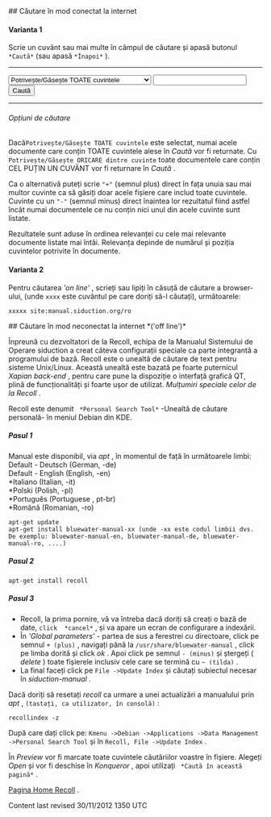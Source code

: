 <div id="main-page"></div>
<div class="divider" id="search-on"></div>
## Căutare în mod conectat la internet 

#### Varianta 1

Scrie un cuvânt sau mai multe în câmpul de căutare și apasă butonul `*Caută*`  (sau apasă `*Înapoi*` ).


---

<form method="get" action="/cgi-bin/perlfect/search-ro/search.pl">
  
<input type="hidden" name="p" value="1" />  
<input type="hidden" name="lang" value="en" />  
<input type="hidden" name="include" value="" />  
<input type="hidden" name="exclude" value="" />  
<input type="hidden" name="penalty" value="0" />  
<select name="mode">  
<option value="all">Potrivește/Găsește TOATE cuvintele</option>  
<option value="any">Potrivește/Găsește ORICARE dintre cuvinte</option>  
</select>  
<input type="text" name="q" /><input type="submit" value="Caută" />  


</form>

---

###### Opțiuni de căutare

Dacă`Potrivește/Găsește TOATE cuvintele`  este selectat, numai acele documente care conțin TOATE cuvintele alese în  *Caută*  vor fi returnate. Cu `Potrivește/Găsește ORICARE dintre cuvinte` toate documentele care conțin CEL PUȚIN UN CUVÂNT vor fi returnare în  *Caută* . 

Ca o alternativă puteți scrie `"+"`  (semnul plus) direct în fața unuia sau mai multor cuvinte ca să găsiți doar acele fișiere care includ toate cuvintele. Cuvinte cu un `"-"`  (semnul minus) direct înaintea lor rezultatul fiind astfel încât numai documentele ce nu conțin nici unul din acele cuvinte sunt listate.

<!--Observați că dacă sunt fraze căutarea nu este valabilă. De exemplu nu are rost să puneți ghilimele în afara frazei/cuvântului căutat `"cam așa ceva"` .

-->
Rezultatele sunt aduse în ordinea relevanței cu cele mai relevante documente listate mai întâi. Relevanța depinde de numărul și poziția cuvintelor potrivite în documente. 

#### Varianta 2

Pentru căutarea  *'on line'* , scrieți sau lipiți în căsuță de căutare a browser-ului, (unde `xxxx`  este cuvântul pe care doriți să-l căutați), următoarele:

~~~  
xxxxx site:manual.siduction.org/ro  
~~~

<div class="divider" id="search-off"></div>
## Căutare în mod neconectat la internet  *('off line')* 

 Înpreună cu dezvoltatori de la Recoll, echipa de la Manualul Sistemului de Operare siduction a creat câteva configurații speciale ca parte integrantă a programului de bază. Recoll este o unealtă de căutare de text pentru sisteme Unix/Linux. Această unealtă este bazată pe foarte puternicul  *Xapian back-end* , pentru care pune la dispoziție o interfață grafică QT, plină de funcționalități și foarte ușor de utilizat.  *Mulțumiri speciale celor de la Recoll* .

Recoll este denumit ` *Personal Search Tool*`  -Unealtă de căutare personală- în meniul Debian din KDE.

##### Pasul 1

 Manual este disponibil, via  *apt* , în momentul de față în următoarele limbi:  
Default - Deutsch (German, -de)  
Default - English (English, -en)  
*Italiano (Italian, -it)  
*Polski (Polish, -pl)  
*Português (Portuguese , pt-br)  
*Română (Romanian, -ro)  


~~~  
apt-get update  
apt-get install bluewater-manual-xx (unde -xx este codul limbii dvs. De exemplu: bluewater-manual-en, bluewater-manual-de, bluewater-manual-ro, ....)  
~~~

##### Pasul 2

~~~  
apt-get install recoll  
~~~

##### Pasul 3

+ Recoll, la prima pornire, vă va întreba dacă doriți să creați o bază de date, `click  *cancel*` , și va apare un ecran de configurare a indexării.  
+ În  *'Global parameters'*  - partea de sus a ferestrei cu directoare, click pe semnul `+ (plus)` , navigați până la `/usr/share/bluewater-manual` , click pe limba dorită și click  *ok* . Apoi click pe semnul `- (minus)`  și ștergeți ( *delete* ) toate fișierele inclusiv cele care se termină cu `~ (tilda)` .  
+ La final faceți click pe `File ->Update Index`  și căutați subiectul necesar în  *siduction-manual* .  

 Dacă doriți să resetați  *recoll*  ca urmare a unei actualizări a manualului prin  *apt* , `(tastați, ca utilizator, în consolă)` :

~~~  
recollindex -z  
~~~

 După care dați click pe: `Kmenu ->Debian ->Applications ->Data Management ->Personal Search Tool`  și în `Recoll, File ->Update Index` .

În  *Preview*  vor fi marcate toate cuvintele căutăriilor voastre în fișiere. Alegeți  *Open*  și vor fi deschise în  *Konqueror* , apoi utilizați ` *Caută în această pagină*` .

 [Pagina Home Recoll](http://www.lesbonscomptes.com/recoll/) .

<div id="rev">Content last revised 30/11/2012 1350 UTC</div>
